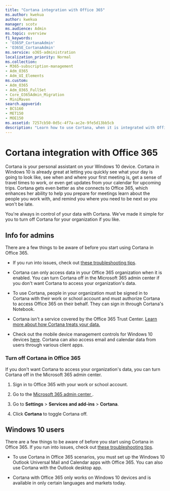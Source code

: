 ```yaml
---
title: "Cortana integration with Office 365"
ms.author: kwekua
author: kwekua
manager: scotv
ms.audience: Admin
ms.topic: overview
f1_keywords:
- 'O365P_CortanaAdmin'
- 'O365E_CortanaAdmin'
ms.service: o365-administration
localization_priority: Normal
ms.collection: 
- M365-subscription-management
- Adm_O365
- Adm_UI_Elements
ms.custom:
- Adm_O365
- Adm_O365_FullSet
- Core_O365Admin_Migration
- MiniMaven
search.appverid:
- BCS160
- MET150
- MOE150
ms.assetid: 7257cb50-0d5c-4f7a-ac2e-9fe5d13bb5cb
description: "Learn how to use Cortana, when it is integrated with Office 365. You can turn off Cortana in the admin center to restrict its access to your organization's data. "
---
```


# Cortana integration with Office 365

Cortana is your personal assistant on your Windows 10 device. Cortana in Windows 10 is already great at letting you quickly see what your day is going to look like, see when and where your first meeting is, get a sense of travel times to work, or even get updates from your calendar for upcoming trips. Cortana gets even better as she connects to Office 365, which enhances her ability to help you prepare for meetings learn about the people you work with, and remind you where you need to be next so you won't be late.
  
You're always in control of your data with Cortana. We've made it simple for you to turn off Cortana for your organization if you like.
  
## Info for admins

There are a few things to be aware of before you start using Cortana in Office 365.
  
- If you run into issues, check out [these troubleshooting tips](https://go.microsoft.com/fwlink/p/?LinkId=620763).
    
- Cortana can only access data in your Office 365 organization when it is enabled. You can turn Cortana off in the Microsoft 365 admin center if you don't want Cortana to access your organization's data.
    
- To use Cortana, people in your organization must be signed in to Cortana with their work or school account and must authorize Cortana to access Office 365 on their behalf. They can sign in through Cortana's Notebook.
    
- Cortana isn't a service covered by the Office 365 Trust Center. [Learn more about how Cortana treats your data.](https://go.microsoft.com/fwlink/p/?LinkId=536419)
    
- Check out the mobile device management controls for Windows 10 devices [here](https://go.microsoft.com/fwlink/p/?LinkId=626110). Cortana can also access email and calendar data from users through various client apps.
    
### Turn off Cortana in Office 365

If you don't want Cortana to access your organization's data, you can turn Cortana off in the Microsoft 365 admin center. 
  
1. Sign in to Office 365 with your work or school account. 
    
2. Go to the [ Microsoft 365 admin center ](../admin-overview/about-the-admin-center.md).
    
3. Go to **Settings** \> **Services and add-ins** \> **Cortana**.
    
4. Click **Cortana** to toggle Cortana off. 
    
## Windows 10 users

There are a few things to be aware of before you start using Cortana in Office 365. If you run into issues, check out [these troubleshooting tips](https://go.microsoft.com/fwlink/?LinkId=620763).
  
- To use Cortana in Office 365 scenarios, you must set up the Windows 10 Outlook Universal Mail and Calendar apps with Office 365. You can also use Cortana with the Outlook desktop app.
    
- Cortana with Office 365 only works on Windows 10 devices and is available in only certain languages and markets today.
    

